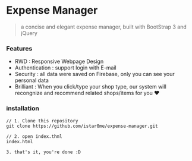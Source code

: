 # Expense Manager
> a concise and elegant expense manager, built with BootStrap 3 and jQuery

### Features
* RWD : Responsive Webpage Design
* Authentication : support login with E-mail
* Security : all data were saved on Firebase, only you can see your personal data
* Brilliant : When you click/type your shop type, our system will recongnize and recommend related shops/items for you ❤

### installation
```
// 1. Clone this repository
git clone https://github.com/istar0me/expense-manager.git

// 2. open index.thml
index.html

3. that's it, you're done :D
```